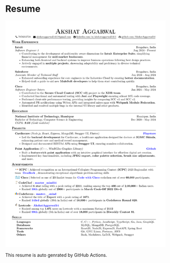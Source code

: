 # Resume

[![resume](./img/resume.png?)](./resume.pdf "download")

This resume is auto genrated by GitHub Actions.